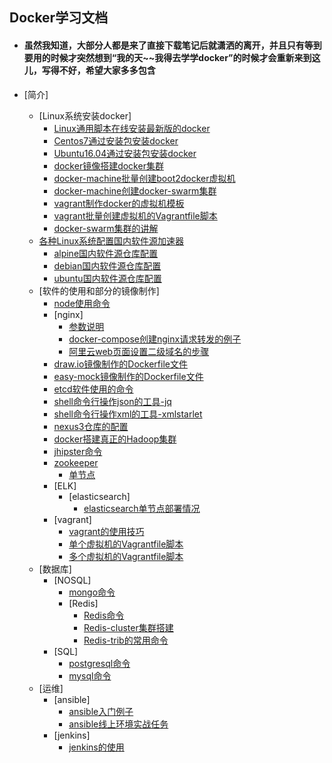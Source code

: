 ## Docker学习文档

* #### 虽然我知道，大部分人都是来了直接下载笔记后就潇洒的离开，并且只有等到要用的时候才突然想到“我的天~~我得去学学docker”的时候才会重新来到这儿，写得不好，希望大家多多包含


* [简介]
    * [Linux系统安装docker]
        * [Linux通用脚本在线安装最新版的docker](/docker,compose,swarm的安装/安装/Centos7通过安装包安装docker.md)
        * [Centos7通过安装包安装docker](/docker,compose,swarm的安装/安装/Centos7通过安装包安装docker.md)
        * [Ubuntu16.04通过安装包安装docker](/docker,compose,swarm的安装/安装/Ubuntu16.04通过安装包安装docker.md)
        * [docker镜像搭建docker集群](/docker,compose,swarm的安装/docker镜像搭建docker集群/docker镜像搭建docker集群.md)
        * [docker-machine批量创建boot2docker虚拟机](/docker,compose,swarm的安装/docker-machine搭建swarm集群/shell/create-wms.sh)
        * [docker-machine创建docker-swarm集群](/docker,compose,swarm的安装/docker-machine搭建swarm集群/docker-machine创建docker-swarm集群.md)
        * [vagrant制作docker的虚拟机模板](/docker,compose,swarm的安装/vagrant真正集群搭建/制作vagrant系统镜像/虚拟机vagrant模板的制作.md)
        * [vagrant批量创建虚拟机的Vagrantfile脚本](/docker,compose,swarm的安装/vagrant真正集群搭建/multi/Vagrantfile)
        * [docker-swarm集群的讲解](/docker,compose,swarm的安装/docker-swarm集群的讲解.md)
    * [各种Linux系统配置国内软件源加速器](https://t.goodrain.com/t/topic/236)
        * [alpine国内软件源仓库配置](/仓库/各种Linux系统的国内软件源仓库/alpine.md)
        * [debian国内软件源仓库配置](/仓库/各种Linux系统的国内软件源仓库/debian.md)
        * [ubuntu国内软件源仓库配置](/仓库/各种Linux系统的国内软件源仓库/ubuntu.md)
    * [软件的使用和部分的镜像制作]
        * [node使用命令](/常用软件/node/node命令.md)
        * [nginx]
            * [参数说明](/常用软件/nginx/参数说明/nginx.conf配置文件参数自定义划分为三类.md)
            * [docker-compose创建nginx请求转发的例子](/常用软件/nginx/example001/docker-compose.yml)
            * [阿里云web页面设置二级域名的步骤](/常用软件/nginx/nginx.md)
        * [draw.io镜像制作的Dockerfile文件](/常用软件/draw.io/dockerfile/Dockerfile)
        * [easy-mock镜像制作的Dockerfile文件](/常用软件/easy-mock/Dockerfile/Dockerfile)
        * [etcd软件使用的命令](/常用软件/etcd/etcd命令.md)
        * [shell命令行操作json的工具-jq](/常用软件/shell命令行操作json的工具-jq/使用说明.md)
        * [shell命令行操作xml的工具-xmlstarlet](/常用软件/shell命令行操作xml的工具-xmlstarlet)
        * [nexus3仓库的配置](/仓库/搭建本地仓库/nexus3/nexus3.md)
        * [docker搭建真正的Hadoop集群](/大数据/hadoop/Hadoop搭建.md)
        * [jhipster命令](service/jhipster/jhipster命令.md)
        * [zookeeper](/常用软件/zookeeper/README.md)
            * [单节点](/常用软件/zookeeper/singleNode/README.md)
        * [ELK]
            * [elasticsearch]
                * [elasticsearch单节点部署情况]()
        * [vagrant]
            * [vagrant的使用技巧](/常用软件/vagrant/vagrant的使用方法.md)
            * [单个虚拟机的Vagrantfile脚本](/常用软件/vagrant/single/Vagrantfile)
            * [多个虚拟机的Vagrantfile脚本](/常用软件/vagrant/multi/Vagrantfile)
    * [数据库]
        * [NOSQL]
            * [mongo命令](/数据库/NOSQL/mongo/mongo命令.md)
            * [Redis]
                * [Redis命令](/数据库/NOSQL/redis/Redis命令.md)
                * [Redis-cluster集群搭建](/数据库/NOSQL/redis/Redis-cluster集群搭建.md)
                * [Redis-trib的常用命令](/数据库/NOSQL/redis/Redis-trib的常用命令.md)
        * [SQL]
            * [postgresql命令](/数据库/SQL/postgresql命令.md)
            * [mysql命令](/数据库/SQL/mysql命令.md)
    * [运维]
        * [ansible]
            * [ansible入门例子](/运维/ansible/入门例子/README.md)
            * [ansible线上环境实战任务](/运维/ansible/example01/任务.md)
        * [jenkins]
            * [jenkins的使用](/运维/jenkins/使用说明.md)

    